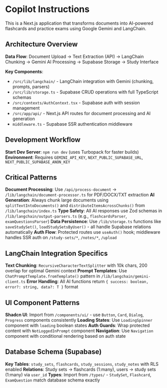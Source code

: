 # Copilot Instructions

<!-- Use this file to provide workspace-specific custom instructions to Copilot. For more details, visit https://code.visualstudio.com/docs/copilot/copilot-customization#_use-a-githubcopilotinstructionsmd-file -->

This is a Next.js application that transforms documents into AI-powered flashcards and practice exams using Google Gemini and LangChain.

## Architecture Overview

**Data Flow**: Document Upload → Text Extraction (API) → LangChain Chunking → Gemini AI Processing → Supabase Storage → Study Interface

**Key Components**:
- `/src/lib/langchain/` - LangChain integration with Gemini (chunking, prompts, parsers)
- `/src/lib/storage.ts` - Supabase CRUD operations with full TypeScript schemas
- `/src/contexts/AuthContext.tsx` - Supabase auth with session management
- `/src/app/api/` - Next.js API routes for document processing and AI generation
- `middleware.ts` - Supabase SSR authentication middleware

## Development Workflow

**Start Dev Server**: `npm run dev` (uses Turbopack for faster builds)
**Environment**: Requires `GEMINI_API_KEY`, `NEXT_PUBLIC_SUPABASE_URL`, `NEXT_PUBLIC_SUPABASE_ANON_KEY`

## Critical Patterns

**Document Processing**: Use `/api/process-document` → `/lib/langchain/document-processor.ts` for PDF/DOCX/TXT extraction
**AI Generation**: Always chunk large documents using `splitTextIntoDocuments()` and `distributeItemsAcrossChunks()` from `/lib/langchain/index.ts`
**Type Safety**: All AI responses use Zod schemas in `/lib/langchain/output-parsers.ts` (e.g., `flashcardsParser`, `examQuestionsParser`)
**Data Persistence**: Use `/lib/storage.ts` functions like `saveStudySet()`, `loadStudySetsByUser()` - all handle Supabase relations automatically
**Auth Flow**: Protected routes use `useAuth()` hook; middleware handles SSR auth on `/study-sets/*`, `/notes/*`, `/upload`

## LangChain Integration Specifics

**Text Chunking**: `RecursiveCharacterTextSplitter` with 10k chars, 200 overlap for optimal Gemini context
**Prompt Templates**: Use `ChatPromptTemplate.fromTemplate()` pattern in `/lib/langchain/gemini-client.ts`
**Error Handling**: All AI functions return `{ success: boolean, error?: string, data?: T }` format

## UI Component Patterns

**Shadcn UI**: Import from `/components/ui/` - use `Button`, `Card`, `Dialog`, `Progress` components consistently
**Loading States**: Use `LoadingSpinner` component with `loading` boolean states
**Auth Guards**: Wrap protected content with `NotLoggedInPrompt` component
**Navigation**: Use `Navigation` component with conditional rendering based on auth state

## Database Schema (Supabase)

**Key Tables**: `study_sets`, `flashcards`, `study_sessions`, `study_notes` with RLS enabled
**Relations**: Study sets → flashcards (1:many), users → study sets (1:many) via `user_id`
**Types**: Import from `/types/` - `StudySet`, `Flashcard`, `ExamQuestion` match database schema exactly

